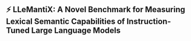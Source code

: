 ## ⚡️ LLeMantiX: A Novel Benchmark for Measuring Lexical Semantic Capabilities of Instruction-Tuned Large Language Models
